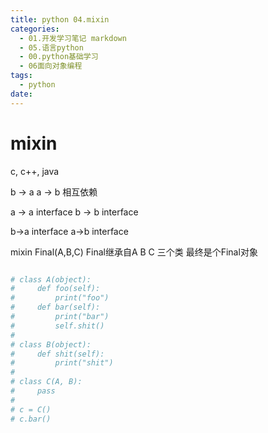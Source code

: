 ```yaml
---
title: python 04.mixin
categories:
  - 01.开发学习笔记 markdown
  - 05.语言python
  - 00.python基础学习
  - 06面向对象编程
tags:
  - python
date:
---
```


# mixin

c, c++, java

b -> a
a -> b  相互依赖

a -> a interface
b -> b interface

b->a interface
a->b interface

mixin
Final(A,B,C)         Final继承自A B C 三个类
最终是个Final对象


``` python 

# class A(object): 
#     def foo(self):
#         print("foo")
#     def bar(self):
#         print("bar")
#         self.shit()
#
# class B(object):
#     def shit(self):
#         print("shit")
#
# class C(A, B):
#     pass
#
# c = C()
# c.bar()

```
